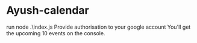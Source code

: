 # Ayush-calendar
run node .\index.js 
Provide authorisation to your google account
You'll get the upcoming 10 events on the console.
